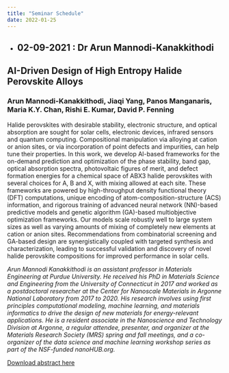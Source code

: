 ```yaml
---
title: "Seminar Schedule"
date: 2022-01-25
---
```



* ## 02-09-2021 : Dr Arun Mannodi-Kanakkithodi 

## AI-Driven Design of High Entropy Halide Perovskite Alloys 

### Arun Mannodi-Kanakkithodi, Jiaqi Yang, Panos Manganaris, Maria K.Y. Chan, Rishi E. Kumar, David P. Fenning

Halide perovskites with desirable stability, electronic structure, and optical absorption are sought
for solar cells, electronic devices, infrared sensors and quantum computing. Compositional
manipulation via alloying at cation or anion sites, or via incorporation of point defects and
impurities, can help tune their properties. In this work, we develop AI-based frameworks for the
on-demand prediction and optimization of the phase stability, band gap, optical absorption spectra,
photovoltaic figures of merit, and defect formation energies for a chemical space of ABX3 halide
perovskites with several choices for A, B and X, with mixing allowed at each site. These
frameworks are powered by high-throughput density functional theory (DFT) computations,
unique encoding of atom-composition-structure (ACS) information, and rigorous training of
advanced neural network (NN)-based predictive models and genetic algorithm (GA)-based multiobjective
optimization frameworks. Our models scale robustly well to large system sizes as well
as varying amounts of mixing of completely new elements at cation or anion sites.
Recommendations from combinatorial screening and GA-based design are synergistically coupled
with targeted synthesis and characterization, leading to successful validation and discovery of
novel halide perovskite compositions for improved performance in solar cells.

*Arun Mannodi Kanakkithodi is an assistant professor in Materials Engineering at Purdue
University. He received his PhD in Materials Science and Engineering from the University of
Connecticut in 2017 and worked as a postdoctoral researcher at the Center for Nanoscale
Materials in Argonne National Laboratory from 2017 to 2020. His research involves using first
principles computational modeling, machine learning, and materials informatics to drive the
design of new materials for energy-relevant applications. He is a resident associate in the
Nanoscience and Technology Division at Argonne, a regular attendee, presenter, and organizer
at the Materials Research Society (MRS) spring and fall meetings, and a co-organizer of the data
science and machine learning workshop series as part of the NSF-funded nanoHUB.org.*

<a href="../docs/Feb9_Abstract_Bio.pdf">Download abstract here</a>

